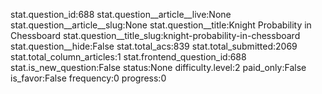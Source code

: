 stat.question_id:688
stat.question__article__live:None
stat.question__article__slug:None
stat.question__title:Knight Probability in Chessboard
stat.question__title_slug:knight-probability-in-chessboard
stat.question__hide:False
stat.total_acs:839
stat.total_submitted:2069
stat.total_column_articles:1
stat.frontend_question_id:688
stat.is_new_question:False
status:None
difficulty.level:2
paid_only:False
is_favor:False
frequency:0
progress:0
